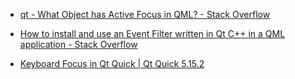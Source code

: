 - [qt - What Object has Active Focus in QML? - Stack Overflow](https://stackoverflow.com/a/47960857/12847278)
- [How to install and use an Event Filter written in Qt C++ in a QML application - Stack Overflow](https://stackoverflow.com/a/38701009/12847278)

- [Keyboard Focus in Qt Quick | Qt Quick 5.15.2](https://doc.qt.io/qt-5/qtquick-input-focus.html#acquiring-focus-and-focus-scopes)
